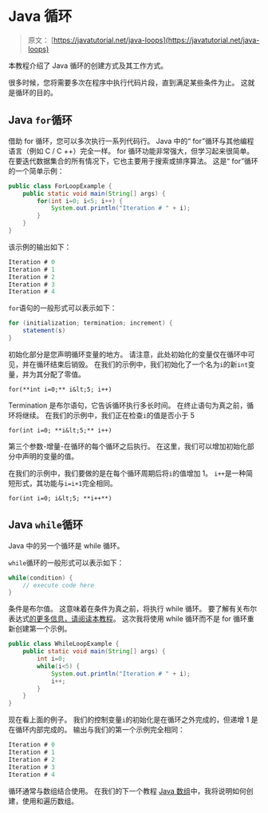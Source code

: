 # Java 循环

> 原文： [https://javatutorial.net/java-loops](https://javatutorial.net/java-loops)

本教程介绍了 Java 循环的创建方式及其工作方式。

很多时候，您将需要多次在程序中执行代码片段，直到满足某些条件为止。 这就是循环的目的。

## Java `for`循环

借助 for 循环，您可以多次执行一系列代码行。 Java 中的“ for”循环与其他编程语言（例如 C / C ++）完全一样。 for 循环功能非常强大，但学习起来很简单。 在要迭代数据集合的所有情况下，它也主要用于搜索或排序算法。 这是“ for”循环的一个简单示例：

```java
public class ForLoopExample {
	public static void main(String[] args) {
		for(int i=0; i<5; i++) {
			System.out.println("Iteration # " + i);
		}
	}
}
```

该示例的输出如下：

```java
Iteration # 0
Iteration # 1
Iteration # 2
Iteration # 3
Iteration # 4
```

`for`语句的一般形式可以表示如下：

```java
for (initialization; termination; increment) {
    statement(s)
}
```

初始化部分是您声明循环变量的地方。 请注意，此处初始化的变量仅在循环中可见，并在循环结束后销毁。 在我们的示例中，我们初始化了一个名为`i`的新`int`变量，并为其分配了零值。

`for(**int i=0;** i&lt;5; i++)`

Termination 是布尔语句，它告诉循环执行多长时间。 在终止语句为真之前，循环将继续。 在我们的示例中，我们正在检查`i`的值是否小于 5

`for(int i=0; **i&lt;5;** i++)`

第三个参数-增量-在循环的每个循环之后执行。 在这里，我们可以增加初始化部分中声明的变量的值。

在我们的示例中，我们要做的是在每个循环周期后将`i`的值增加 1。 `i++`是一种简短形式，其功能与`i=i+1`完全相同。

`for(int i=0; i&lt;5; **i++**)`

## Java `while`循环

Java 中的另一个循环是 while 循环。

`while`循环的一般形式可以表示如下：

```java
while(condition) {
	// execute code here
}
```

条件是布尔值。 这意味着在条件为真之前，将执行 while 循环。 要了解有关布尔表达式[的更多信息，请阅读本教程](https://javatutorial.net/java-control-flow-statements)。 这次我将使用 while 循环而不是 for 循环重新创建第一个示例。

```java
public class WhileLoopExample {
	public static void main(String[] args) {
		int i=0;
		while(i<5) {
			System.out.println("Iteration # " + i);
			i++;
		}
	}
}
```

现在看上面的例子。 我们的控制变量`i`的初始化是在循环之外完成的，但递增 1 是在循环内部完成的。 输出与我们的第一个示例完全相同：

```java
Iteration # 0
Iteration # 1
Iteration # 2
Iteration # 3
Iteration # 4
```

循环通常与数组结合使用。 在我们的下一个教程 [Java 数组](http://javatutorial.net/java-array "Java Array")中，我将说明如何创建，使用和遍历数组。